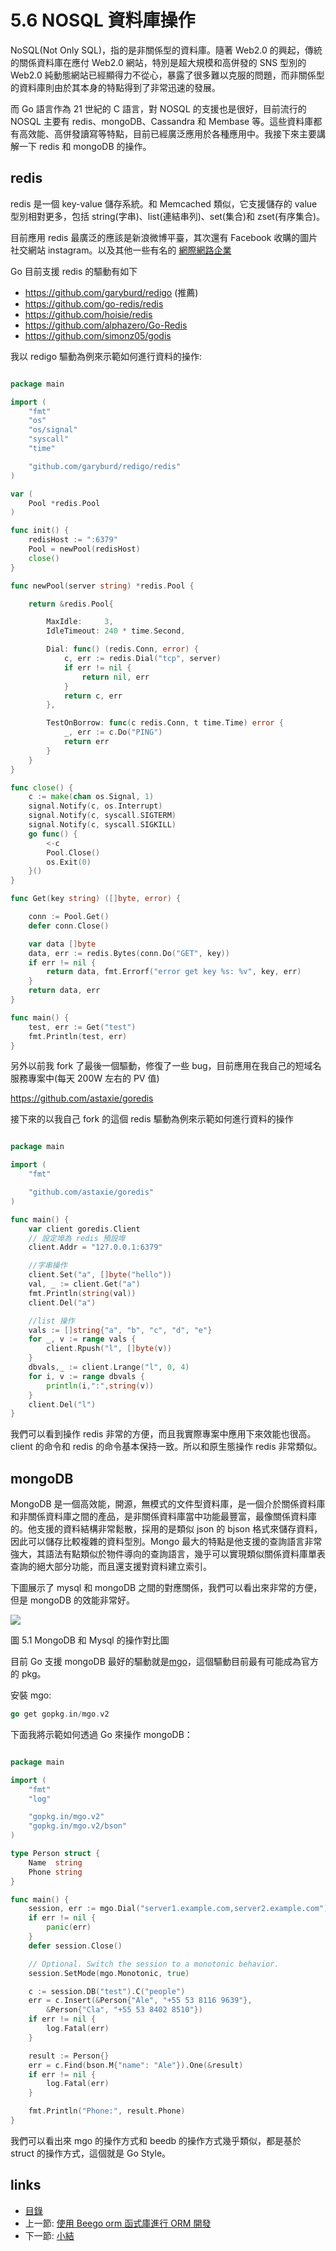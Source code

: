 # 5.6 NOSQL 資料庫操作
NoSQL(Not Only SQL)，指的是非關係型的資料庫。隨著 Web2.0 的興起，傳統的關係資料庫在應付 Web2.0 網站，特別是超大規模和高併發的 SNS 型別的 Web2.0 純動態網站已經顯得力不從心，暴露了很多難以克服的問題，而非關係型的資料庫則由於其本身的特點得到了非常迅速的發展。

而 Go 語言作為 21 世紀的 C 語言，對 NOSQL 的支援也是很好，目前流行的 NOSQL 主要有 redis、mongoDB、Cassandra 和 Membase 等。這些資料庫都有高效能、高併發讀寫等特點，目前已經廣泛應用於各種應用中。我接下來主要講解一下 redis 和 mongoDB 的操作。

## redis
redis 是一個 key-value 儲存系統。和 Memcached 類似，它支援儲存的 value 型別相對更多，包括 string(字串)、list(連結串列)、set(集合)和 zset(有序集合)。

目前應用 redis 最廣泛的應該是新浪微博平臺，其次還有 Facebook 收購的圖片社交網站 instagram。以及其他一些有名的 [ 網際網路企業](http://redis.io/topics/whos-using-redis)

Go 目前支援 redis 的驅動有如下
- https://github.com/garyburd/redigo (推薦)
- https://github.com/go-redis/redis
- https://github.com/hoisie/redis
- https://github.com/alphazero/Go-Redis
- https://github.com/simonz05/godis

我以 redigo 驅動為例來示範如何進行資料的操作:
```Go

package main

import (
	"fmt"
	"os"
	"os/signal"
	"syscall"
	"time"

	"github.com/garyburd/redigo/redis"
)

var (
	Pool *redis.Pool
)

func init() {
	redisHost := ":6379"
	Pool = newPool(redisHost)
	close()
}

func newPool(server string) *redis.Pool {

	return &redis.Pool{

		MaxIdle:     3,
		IdleTimeout: 240 * time.Second,

		Dial: func() (redis.Conn, error) {
			c, err := redis.Dial("tcp", server)
			if err != nil {
				return nil, err
			}
			return c, err
		},

		TestOnBorrow: func(c redis.Conn, t time.Time) error {
			_, err := c.Do("PING")
			return err
		}
	}
}

func close() {
	c := make(chan os.Signal, 1)
	signal.Notify(c, os.Interrupt)
	signal.Notify(c, syscall.SIGTERM)
	signal.Notify(c, syscall.SIGKILL)
	go func() {
		<-c
		Pool.Close()
		os.Exit(0)
	}()
}

func Get(key string) ([]byte, error) {

	conn := Pool.Get()
	defer conn.Close()

	var data []byte
	data, err := redis.Bytes(conn.Do("GET", key))
	if err != nil {
		return data, fmt.Errorf("error get key %s: %v", key, err)
	}
	return data, err
}

func main() {
	test, err := Get("test")
	fmt.Println(test, err)
}

```

另外以前我 fork 了最後一個驅動，修復了一些 bug，目前應用在我自己的短域名服務專案中(每天 200W 左右的 PV 值)

https://github.com/astaxie/goredis

接下來的以我自己 fork 的這個 redis 驅動為例來示範如何進行資料的操作
```Go

package main

import (
	"fmt"

	"github.com/astaxie/goredis"
)

func main() {
	var client goredis.Client
	// 設定埠為 redis 預設埠
	client.Addr = "127.0.0.1:6379"

	//字串操作
	client.Set("a", []byte("hello"))
	val, _ := client.Get("a")
	fmt.Println(string(val))
	client.Del("a")

	//list 操作
	vals := []string{"a", "b", "c", "d", "e"}
	for _, v := range vals {
		client.Rpush("l", []byte(v))
	}
	dbvals,_ := client.Lrange("l", 0, 4)
	for i, v := range dbvals {
		println(i,":",string(v))
	}
	client.Del("l")
}

```
我們可以看到操作 redis 非常的方便，而且我實際專案中應用下來效能也很高。client 的命令和 redis 的命令基本保持一致。所以和原生態操作 redis 非常類似。

## mongoDB

MongoDB 是一個高效能，開源，無模式的文件型資料庫，是一個介於關係資料庫和非關係資料庫之間的產品，是非關係資料庫當中功能最豐富，最像關係資料庫的。他支援的資料結構非常鬆散，採用的是類似 json 的 bjson 格式來儲存資料，因此可以儲存比較複雜的資料型別。Mongo 最大的特點是他支援的查詢語言非常強大，其語法有點類似於物件導向的查詢語言，幾乎可以實現類似關係資料庫單表查詢的絕大部分功能，而且還支援對資料建立索引。

下圖展示了 mysql 和 mongoDB 之間的對應關係，我們可以看出來非常的方便，但是 mongoDB 的效能非常好。

![](images/5.6.mongodb.png)

圖 5.1 MongoDB 和 Mysql 的操作對比圖

目前 Go 支援 mongoDB 最好的驅動就是[mgo](http://labix.org/mgo)，這個驅動目前最有可能成為官方的 pkg。

安裝 mgo:

```Go
go get gopkg.in/mgo.v2
```

下面我將示範如何透過 Go 來操作 mongoDB：
```Go

package main

import (
	"fmt"
	"log"

	"gopkg.in/mgo.v2"
	"gopkg.in/mgo.v2/bson"
)

type Person struct {
	Name  string
	Phone string
}

func main() {
	session, err := mgo.Dial("server1.example.com,server2.example.com")
	if err != nil {
		panic(err)
	}
	defer session.Close()

	// Optional. Switch the session to a monotonic behavior.
	session.SetMode(mgo.Monotonic, true)

	c := session.DB("test").C("people")
	err = c.Insert(&Person{"Ale", "+55 53 8116 9639"},
		&Person{"Cla", "+55 53 8402 8510"})
	if err != nil {
		log.Fatal(err)
	}

	result := Person{}
	err = c.Find(bson.M{"name": "Ale"}).One(&result)
	if err != nil {
		log.Fatal(err)
	}

	fmt.Println("Phone:", result.Phone)
}

```
我們可以看出來 mgo 的操作方式和 beedb 的操作方式幾乎類似，都是基於 struct 的操作方式，這個就是 Go Style。



## links
   * [目錄](<preface.md>)
   * 上一節: [使用 Beego orm 函式庫進行 ORM 開發](<05.5.md>)
   * 下一節: [小結](<05.7.md>)
